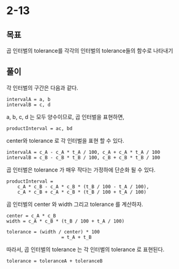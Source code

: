 # 2-13
## 목표
곱 인터벌의 tolerance를 각각의 인터벌의 tolerance들의 함수로 나타내기

## 풀이
각 인터벌의 구간은 다음과 같다.

```
intervalA = a, b
intervalB = c, d
```
a, b, c, d 는 모두 양수이므로, 곱 인터벌을 표현하면,

```
productInterval = ac, bd
```

center와 tolerance 로 각 인터벌을 표현 할 수 있다.

```
intervalA = c_A - c_A * t_A / 100, c_A + c_A * t_A / 100  
intervalB = c_B - c_B * t_B / 100, c_B + c_B * t_B / 100
```

곱 인터벌은 tolerance 가 매우 작다는 가정하에 단순화 될 수 있다. 

```
productInterval = 
    c_A * c_B - c_A * c_B * (t_B / 100 - t_A / 100),  
    c_A * c_B + c_A * c_B * (t_B / 100 + t_A / 100)
```

곱 인터벌의 center 와 width 그리고 tolerance 를 계산하자.
```
center = c_A * c_B
width = c_A * c_B * (t_B / 100 + t_A / 100)

tolerance = (width / center) * 100
                    = t_A + t_B
```

따라서, 곱 인터벌의 tolerance 는 각 인터벌의 tolerance 로 표현된다. 

```
tolerance = toleranceA + toleranceB
```
